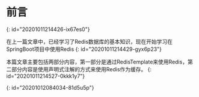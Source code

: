 # 前言
{: id="20201011214426-ix67es0"}

在上一篇文章中，已经学习了Redis数据库的基本知识，现在开始学习在SpringBoot项目中使用Redis
{: id="20201011214429-gyx6p23"}

本篇文章主要包括两部分内容，第一部分是通过RedisTemplate来使用Redis，第二部分内容是使用声明式注解的方式来使用Redis作为缓存。
{: id="20201011214527-0kkk1y7"}

{: id="20201012084034-81d5u5p"}
